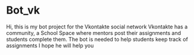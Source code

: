 # Bot_vk
Hi, this is my bot project for the Vkontakte social network
Vkontakte has a community, a School Space where mentors post their assignments and students complete them.
The bot is needed to help students keep track of assignments
I hope he will help you
